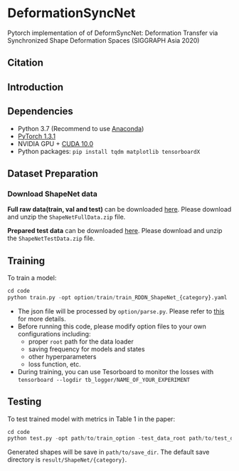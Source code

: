 # DeformationSyncNet
Pytorch implementation of  of DeformSyncNet: Deformation Transfer via Synchronized Shape Deformation Spaces (SIGGRAPH Asia 2020)

## Citation



## Introduction



## Dependencies

- Python 3.7 (Recommend to use [Anaconda](https://www.anaconda.com/download/#linux))
- [PyTorch 1.3.1](https://pytorch.org/)
- NVIDIA GPU + [CUDA 10.0](https://developer.nvidia.com/cuda-downloads)
- Python packages: `pip install tqdm matplotlib tensorboardX`

## Dataset Preparation

### Download ShapeNet data

**Full raw data(train, val and test)** can be downloaded [here](). Please download and unzip the `ShapeNetFullData.zip` file.

**Prepared test data** can be downloaded [here](). Please download and unzip the `ShapeNetTestData.zip` file.

## Training

To train a model:
```python
cd code
python train.py -opt option/train/train_RDDN_ShapeNet_{category}.yaml
```

- The json file will be processed by `option/parse.py`. Please refer to [this](./code/option/train/README.md) for more details.
- Before running this code, please modify option files to your own configurations including:
  - proper `root` path for the data loader
  - saving frequency for models and states
  - other hyperparameters
  - loss function, etc. 
- During training, you can use Tesorboard to monitor the losses with
`tensorboard --logdir tb_logger/NAME_OF_YOUR_EXPERIMENT`

## Testing
To test trained model with metrics in Table 1 in the paper:

```python
cd code
python test.py -opt path/to/train_option -test_data_root path/to/test_data -data_root path/to/full/data -out_dir path/to/save_dir
```
Generated shapes will be save in `path/to/save_dir`. The default save directory is `result/ShapeNet/{category}`.